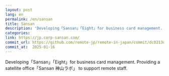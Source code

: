 ```yaml
---
layout: post
lang: en
permalink: /en/sansan
title: Sansan
description: 'Developing「Sansan」「Eight」for business card management. Providing a satellite office「Sansan 神山ラボ」 to support remote staff.'
categories: 
link: https://jp.corp-sansan.com/
commit_url: https://github.com/remote-jp/remote-in-japan/commit/dc0213e5d3bf547e1dd7b4da3b612a689016ef3e
commit_at:  2025-01-16
---
```


<p>Developing「Sansan」「Eight」for business card management. Providing a satellite office「Sansan 神山ラボ」 to support remote staff.</p>
